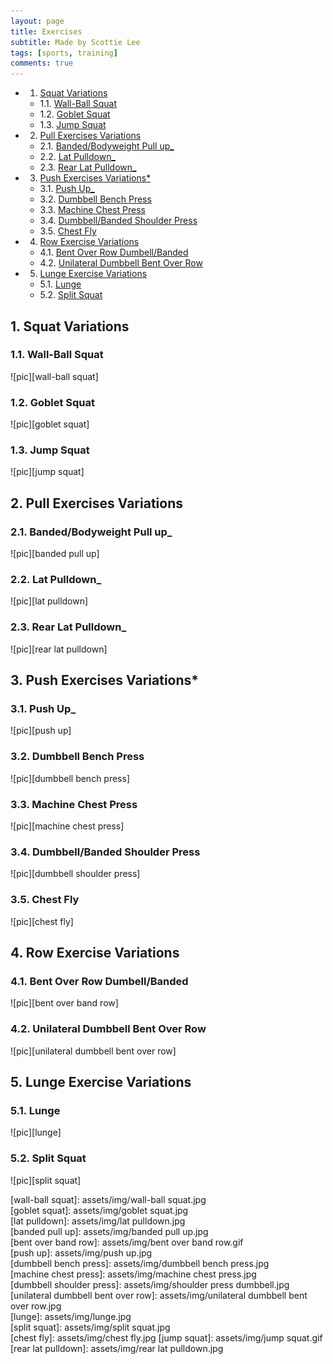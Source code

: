```yaml
---
layout: page
title: Exercises
subtitle: Made by Scottie Lee
tags: [sports, training]
comments: true
---
```


<!-- vscode-markdown-toc -->
* 1. [Squat Variations](#SquatVariations)
	* 1.1. [Wall-Ball Squat](#Wall-BallSquat)
	* 1.2. [Goblet Squat](#GobletSquat)
	* 1.3. [Jump Squat](#JumpSquat)
* 2. [Pull Exercises Variations](#PullExercisesVariations)
	* 2.1. [Banded/Bodyweight Pull up_](#BandedBodyweightPullup_)
	* 2.2. [Lat Pulldown_](#LatPulldown_)
	* 2.3. [Rear Lat Pulldown_](#RearLatPulldown_)
* 3. [Push Exercises Variations*](#PushExercisesVariations)
	* 3.1. [Push Up_](#PushUp_)
	* 3.2. [Dumbbell Bench Press](#DumbbellBenchPress)
	* 3.3. [Machine Chest Press](#MachineChestPress)
	* 3.4. [Dumbbell/Banded Shoulder Press](#DumbbellBandedShoulderPress)
	* 3.5. [Chest Fly](#ChestFly)
* 4. [Row Exercise Variations](#RowExerciseVariations)
	* 4.1. [Bent Over Row Dumbell/Banded](#BentOverRowDumbellBanded)
	* 4.2. [Unilateral Dumbbell Bent Over Row](#UnilateralDumbbellBentOverRow)
* 5. [Lunge Exercise Variations](#LungeExerciseVariations)
	* 5.1. [Lunge](#Lunge)
	* 5.2. [Split Squat](#SplitSquat)

<!-- vscode-markdown-toc-config
	numbering=true
	autoSave=true
	/vscode-markdown-toc-config -->
<!-- /vscode-markdown-toc -->

## 1. <a name='SquatVariations'></a>Squat Variations

### 1.1. <a name='Wall-BallSquat'></a>Wall-Ball Squat

![pic][wall-ball squat]

### 1.2. <a name='GobletSquat'></a>Goblet Squat  

![pic][goblet squat]  

### 1.3. <a name='JumpSquat'></a>Jump Squat

![pic][jump squat]

## 2. <a name='PullExercisesVariations'></a>Pull Exercises Variations

### 2.1. <a name='BandedBodyweightPullup'></a>Banded/Bodyweight Pull up_

![pic][banded pull up]

### 2.2. <a name='LatPulldown'></a>Lat Pulldown_  

![pic][lat pulldown]  

### 2.3. <a name='RearLatPulldown'></a>Rear Lat Pulldown_  

![pic][rear lat pulldown]

## 3. <a name='PushExercisesVariations'></a>Push Exercises Variations*

### 3.1. <a name='PushUp'></a>Push Up_  

![pic][push up]

### 3.2. <a name='DumbbellBenchPress'></a>Dumbbell Bench Press

![pic][dumbbell bench press]

### 3.3. <a name='MachineChestPress'></a>Machine Chest Press

![pic][machine chest press]

### 3.4. <a name='DumbbellBandedShoulderPress'></a>Dumbbell/Banded Shoulder Press  

![pic][dumbbell shoulder press]  

### 3.5. <a name='ChestFly'></a>Chest Fly

![pic][chest fly]
## 4. <a name='RowExerciseVariations'></a>Row Exercise Variations
  
### 4.1. <a name='BentOverRowDumbellBanded'></a>Bent Over Row Dumbell/Banded
![pic][bent over band row]

### 4.2. <a name='UnilateralDumbbellBentOverRow'></a>Unilateral Dumbbell Bent Over Row

![pic][unilateral dumbbell bent over row]

## 5. <a name='LungeExerciseVariations'></a>Lunge Exercise Variations

### 5.1. <a name='Lunge'></a>Lunge

![pic][lunge]

### 5.2. <a name='SplitSquat'></a>Split Squat

![pic][split squat]

[wall-ball squat]: assets/img/wall-ball squat.jpg  
[goblet squat]: assets/img/goblet squat.jpg  
[lat pulldown]: assets/img/lat pulldown.jpg  
[banded pull up]: assets/img/banded pull up.jpg  
[bent over band row]: assets/img/bent over band row.gif  
[push up]: assets/img/push up.jpg  
[dumbbell bench press]: assets/img/dumbbell bench press.jpg  
[machine chest press]: assets/img/machine chest press.jpg  
[dumbbell shoulder press]: assets/img/shoulder press dumbbell.jpg  
[unilateral dumbbell bent over row]: assets/img/unilateral dumbbell bent over row.jpg  
[lunge]: assets/img/lunge.jpg  
[split squat]: assets/img/split squat.jpg  
[chest fly]: assets/img/chest fly.jpg
[jump squat]: assets/img/jump squat.gif
[rear lat pulldown]: assets/img/rear lat pulldown.jpg
